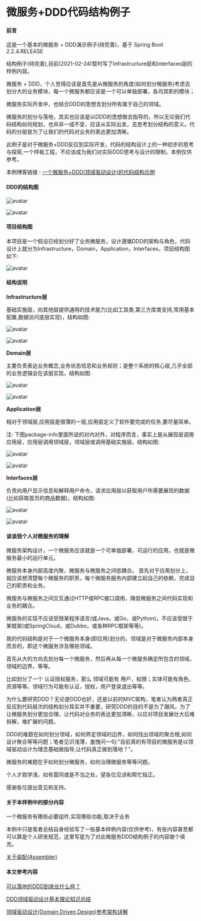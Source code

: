 微服务+DDD代码结构例子
======================

#### 前言

这是一个基本的微服务 + DDD演示例子(待完善)，基于 Spring Boot 2.2.4.RELEASE

结构例子(待完善),目前(2021-02-24)暂时写了Infrastructure层和Interfaces层的样例内容。

微服务 + DDD，个人觉得应该是首先是从微服务的角度(如何划分微服务)考虑去划分大的业务模块，每一个微服务都应该是一个可以单独部署，各司其职的模块；

微服务实际开发中，也结合DDD的思想去划分所有属于自己的领域。
    
微服务的划分与落地，其实也应该是以DDD的思想做去指导的，所以无论我们代码结构如何规划，也并非一成不变，应该从实际出发，去思考划分结构的意义。代码的分层是为了让我们的代码对业务的表达更加清晰。
    
此例子是对于微服务+DDD反应到实际开发，代码的结构设计上的一种初步的思考与探索,一个样板工程，不应该成为我们对实际DDD思考与设计的限制，本例仅供参考。
    
本例博客链接 : [一个微服务+DDD(领域驱动设计)的代码结构示例](https://www.cnblogs.com/ealenxie/p/9559781.html)
    
#### DDD的结构图

![avatar](https://images2018.cnblogs.com/blog/994599/201808/994599-20180830125911190-468037055.png)<p>
![avatar](https://images2018.cnblogs.com/blog/994599/201808/994599-20180830125945668-1072959527.png)

#### 项目结构图
本项目是一个假设已经划分好了业务微服务，设计遵循DDD的架构与角色，代码设计上就分为Infrastructure，Domain，Application，Interfaces，项目结构图如下:

![avatar](https://images2018.cnblogs.com/blog/994599/201808/994599-20180830132619533-611437668.png)

#### 结构说明

**Infrastructure层**
    
基础实施层，向其他层提供通用的技术能力(比如工具类,第三方库类支持,常用基本配置,数据访问底层实现)，结构如图:
            
![avatar](https://images2018.cnblogs.com/blog/994599/201808/994599-20180830134304547-660094458.png)<p>
![avatar](https://images2018.cnblogs.com/blog/994599/201808/994599-20180830134336916-1945132941.png)
        
**Domain层**
    
主要负责表达业务概念,业务状态信息和业务规则；是整个系统的核心层,几乎全部的业务逻辑会在该层实现，结构如图:
        
![avatar](https://images2018.cnblogs.com/blog/994599/201808/994599-20180830134410240-623245752.png)<p>
![avatar](https://images2018.cnblogs.com/blog/994599/201808/994599-20180830134515558-56966635.png)
        
**Application层**
        
相对于领域层,应用层是很薄的一层,应用层定义了软件要完成的任务,要尽量简单。
        
注: 下图package-info里面所说的对内对外，对程序而言，事实上是从展现层调用应用层，应用层调用领域层，领域层或调用基础实施层。结构如图:
    
![avatar](https://images2018.cnblogs.com/blog/994599/201808/994599-20180830134844172-1295041747.png)<p>
![avatar](https://images2018.cnblogs.com/blog/994599/201808/994599-20180830134819652-762502148.png)

**Interfaces层**
    
负责向用户显示信息和解释用户命令，请求应用层以获取用户所需要展现的数据(比如获取首页的商品数据)。结构如图:

![avatar](https://images2018.cnblogs.com/blog/994599/201808/994599-20180830135806554-1845171786.png)<p>
![avatar](https://images2018.cnblogs.com/blog/994599/201808/994599-20180830135840092-1534652017.png)

#### 谈谈我个人对微服务的理解

微服务架构设计，一个微服务应该就是一个可单独部署，可运行的应用，也就是微服务最小的运行单元。

微服务本身内部高度内聚，微服务与微服务之间低耦合。 首先对于应用划分上，就应该想清楚每个微服务的职责，每个微服务服务内部建立起自己的依赖，完成自己的职责和业务。

微服务与微服务之间交互通过HTTP或RPC接口调用，降低微服务之间代码实现和业务的耦合。

微服务的实现不应该受限某程序语言(或Java，或Go，或Python)，不应该受限于某框架(或SpringCloud，或Dubbo，或各种RPC框架等等)。

我的代码结构是对于一个微服务本身(即应用)划分的，领域是对于微服务内部本身而言的，即这个微服务涉及哪些领域。

首先从大的方向去划分每一个微服务，然后再从每一个微服务确定所包含的领域，领域的边界，等等。

比如划分了一个 认证授权服务，那么 领域可能有 用户，权限；实体可能有角色，资源等等。领域行为可能有认证，授权，用户登录退出等等。

为什么要研究DDD？无论是DDD也好，还是以前的MVC架构，笔者认为两者真正反应到代码层次的结构划分其实并不重要，研究DDD的目的不是为了跟风，为了让微服务划分更加合理，让代码对业务的表达更加清晰，以应对项目发展壮大后难拆解，难扩展的问题。

DDD的难题在如何划分领域，如何界定领域的边界，如何找出领域的聚合根,如何设计聚合等等问题；笔者见识浅薄，羞愧问一句:"目前真的有项目的微服务是以领域驱动设计为理念基础做指导,让代码真正做到落地？"。

微服务的难题在乎如何划分微服务，如何治理微服务等等问题。
    
个人才疏学浅，如有雷同或是不当之处，望各位见谅和帮忙指正。
    
感谢各位提出意见和支持。


#### 关于本样例中的部分内容

一个微服务有哪些必要组件,实现哪些功能,取决于业务

本例中只是笔者总结自身经验写了一些基本样例内容(仅供参考)，有些内容甚至都可以算是个人研发规范，这里写是为了对此微服务DDD结构例子的内容做个填充。

[关于装配(Assembler)](https://github.com/EalenXie/springcloud-microservice-ddd/blob/master/doc/assembler.md)

#### 本文参考内容

[可以落地的DDD到底长什么样？](https://www.cnblogs.com/hafiz/p/9388334.html)

[DDD领域驱动设计基本理论知识总结](https://www.cnblogs.com/netfocus/archive/2011/10/10/2204949.html)
    
[领域驱动设计(Domain Driven Design)参考架构详解](https://blog.csdn.net/bluishglc/article/details/6681253)
